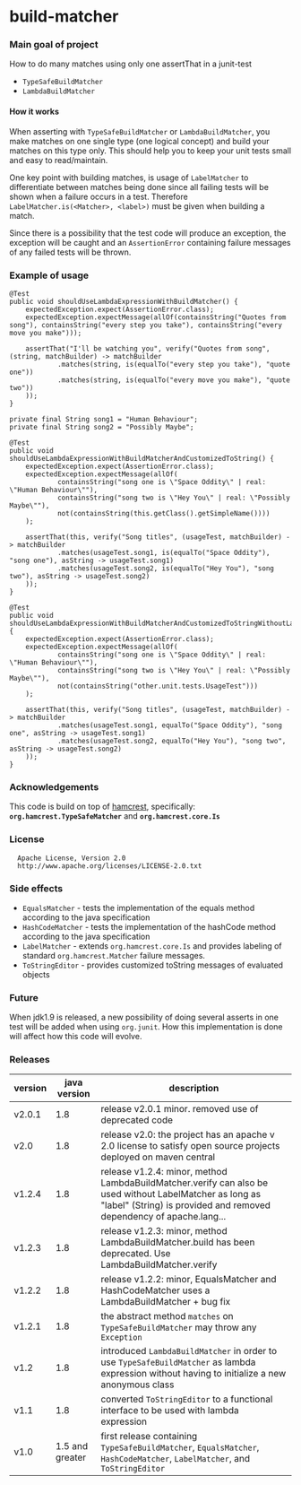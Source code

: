 # build-matcher

### Main goal of project
How to do many matches using only one assertThat in a junit-test
* `TypeSafeBuildMatcher`
* `LambdaBuildMatcher`

#### How it works
When asserting with `TypeSafeBuildMatcher` or `LambdaBuildMatcher`, you make matches on one single type (one logical concept) and build
your matches on this type only. This should help you to keep your unit tests small and easy to read/maintain.

One key point with building matches, is usage of `LabelMatcher` to differentiate between matches being done since all failing tests will
be shown when a failure occurs in a test. Therefore `LabelMatcher.is(<Matcher>, <label>)` must be given when building a match.

Since there is a possibility that the test code will produce an exception, the exception will be caught and an `AssertionError`
containing failure messages of any failed tests will be thrown. 

### Example of usage

    @Test
    public void shouldUseLambdaExpressionWithBuildMatcher() {
        expectedException.expect(AssertionError.class);
        expectedException.expectMessage(allOf(containsString("Quotes from song"), containsString("every step you take"), containsString("every move you make")));

        assertThat("I'll be watching you", verify("Quotes from song", (string, matchBuilder) -> matchBuilder
                .matches(string, is(equalTo("every step you take"), "quote one"))
                .matches(string, is(equalTo("every move you make"), "quote two"))
        ));
    }

    private final String song1 = "Human Behaviour";
    private final String song2 = "Possibly Maybe";

    @Test
    public void shouldUseLambdaExpressionWithBuildMatcherAndCustomizedToString() {
        expectedException.expect(AssertionError.class);
        expectedException.expectMessage(allOf(
                containsString("song one is \"Space Oddity\" | real: \"Human Behaviour\""),
                containsString("song two is \"Hey You\" | real: \"Possibly Maybe\""),
                not(containsString(this.getClass().getSimpleName())))
        );

        assertThat(this, verify("Song titles", (usageTest, matchBuilder) -> matchBuilder
                .matches(usageTest.song1, is(equalTo("Space Oddity"), "song one"), asString -> usageTest.song1)
                .matches(usageTest.song2, is(equalTo("Hey You"), "song two"), asString -> usageTest.song2)
        ));
    }

    @Test
    public void shouldUseLambdaExpressionWithBuildMatcherAndCustomizedToStringWithoutLabeledMatcher() {
        expectedException.expect(AssertionError.class);
        expectedException.expectMessage(allOf(
                containsString("song one is \"Space Oddity\" | real: \"Human Behaviour\""),
                containsString("song two is \"Hey You\" | real: \"Possibly Maybe\""),
                not(containsString("other.unit.tests.UsageTest")))
        );

        assertThat(this, verify("Song titles", (usageTest, matchBuilder) -> matchBuilder
                .matches(usageTest.song1, equalTo("Space Oddity"), "song one", asString -> usageTest.song1)
                .matches(usageTest.song2, equalTo("Hey You"), "song two", asString -> usageTest.song2)
        ));
    }

### Acknowledgements
This code is build on top of [hamcrest](https://github.com/hamcrest/JavaHamcrest), specifically: **`org.hamcrest.TypeSafeMatcher`** and **`org.hamcrest.core.Is`**

### License
      Apache License, Version 2.0
      http://www.apache.org/licenses/LICENSE-2.0.txt


### Side effects
* `EqualsMatcher` - tests the implementation of the equals method according to the java specification
* `HashCodeMatcher` - tests the implementation of the hashCode method according to the java specification
* `LabelMatcher` - extends `org.hamcrest.core.Is` and provides labeling of standard `org.hamcrest.Matcher` failure messages.
* `ToStringEditor` - provides customized toString messages of evaluated objects

### Future
When jdk1.9 is released, a new possibility of doing several asserts in one test will be added when using `org.junit`. How this
implementation is done will affect how this code will evolve.

### Releases

version | java version | description
---|---|---
v2.0.1 | 1.8 | release v2.0.1 minor. removed use of deprecated code
v2.0 | 1.8 | release v2.0: the project has an apache v 2.0 license to satisfy open source projects deployed on maven central 
v1.2.4 | 1.8 | release v1.2.4: minor, method LambdaBuildMatcher.verify can also be used without LabelMatcher as long as "label" (String) is provided and removed dependency of apache.lang...
v1.2.3 | 1.8 | release v1.2.3: minor, method LambdaBuildMatcher.build has been deprecated. Use LambdaBuildMatcher.verify
v1.2.2 | 1.8 | release v1.2.2: minor, EqualsMatcher and HashCodeMatcher uses a LambdaBuildMatcher + bug fix
v1.2.1 | 1.8 | the abstract method `matches` on `TypeSafeBuildMatcher` may throw any `Exception`
v1.2 | 1.8 | introduced `LambdaBuildMatcher` in order to use `TypeSafeBuildMatcher` as lambda expression without having to initialize a new anonymous class
v1.1 | 1.8 | converted `ToStringEditor` to a functional interface to be used with lambda expression
v1.0 | 1.5 and greater | first release containing `TypeSafeBuildMatcher`, `EqualsMatcher`, `HashCodeMatcher`, `LabelMatcher`, and `ToStringEditor`
